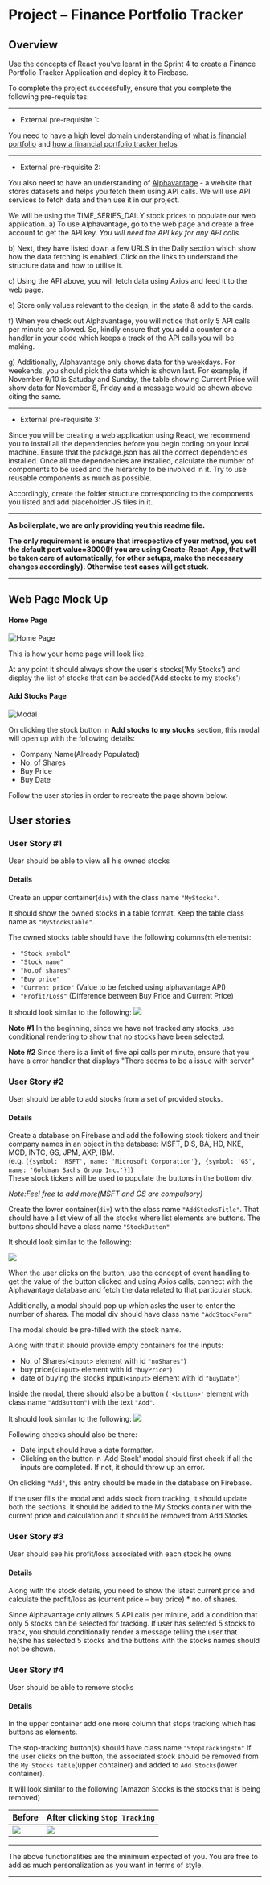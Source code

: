 ﻿# **Project – Finance Portfolio Tracker**

## Overview

Use the concepts of React you’ve learnt in the Sprint 4 to create a Finance Portfolio Tracker Application and deploy it to Firebase.


To complete the project successfully, ensure that you complete the following pre-requisites:

***
- External pre-requisite 1:

You need to have a high level domain understanding of [what is financial portfolio](https://www.investopedia.com/terms/p/portfolio.asp) and [how a financial portfolio tracker helps](https://www.benzinga.com/money/best-portfolio-tracker/) 
***
- External pre-requisite 2:
  
You also need to have an understanding of [Alphavantage](https://www.alphavantage.co/documentation/#daily) - a website that stores datasets and helps you fetch them using API calls. We will use API services to fetch data and then use it in our project.

We will be using the TIME_SERIES_DAILY stock prices to populate our web application. 
a)	To use Alphavantage, go to the web page and create a free account to get the API key. *_You will need the API key for any API calls._*

b)	Next, they have listed down a few URLS in the Daily section which show how the data fetching is enabled. Click on the links to understand the structure data and how to utilise it.

c)	Using the API above, you will fetch data using Axios and feed it to the web page.

e)	Store only values relevant to the design, in the state & add to the cards.

f) When you check out Alphavantage, you will notice that only 5 API calls per minute are allowed. So, kindly ensure that you add a counter or a handler in your code which keeps a track of the API calls you will be making.

g) Additionally, Alphavantage only shows data for the weekdays. For weekends, you should pick the data which is shown last. For example, if November 9/10 is Satuday and Sunday, the table showing Current Price will show data for November 8, Friday and a message would be shown above citing the same.

***
- External pre-requisite 3:

Since you will be creating a web application using React, we recommend you to install all the dependencies before you begin coding on your local machine. Ensure that the package.json has all the correct dependencies installed. Once all the dependencies are installed, calculate the number of components to be used and the hierarchy to be involved in it. Try to use reusable components as much as possible. 

Accordingly, create the folder structure corresponding to the components you listed and add placeholder JS files in it.
 ***
**As boilerplate, we are only providing you this readme file.**

**The only requirement is ensure that irrespective of your method, you  set the default port value=3000(If you are using Create-React-App, that will be taken care of automatically, for other setups, make the necessary changes accordingly). Otherwise test cases will get stuck.**

***

## Web Page Mock Up

#### Home Page

![Home Page](https://github.com/greyatom-school/the-minerva-project/raw/master/FEWD/sprint_4/5.%20Project/Screens/FP1.png)

This is how your home page will look like.

At any point it should always show the user's stocks('My Stocks')
and display the list of stocks that can be added('Add stocks to my stocks')

#### Add Stocks Page

![Modal](https://github.com/greyatom-school/the-minerva-project/raw/master/FEWD/sprint_4/5.%20Project/Screens/FP2.PNG)

On clicking the stock button in **Add stocks to my stocks** section, this modal will open up with the following details:

- Company Name(Already Populated)
- No. of Shares
- Buy Price
- Buy Date


Follow the user stories in order to recreate the page shown below.

## User stories


### User Story #1
User should be able to view all his owned stocks

#### Details
Create an upper container(`div`) with the class name `"MyStocks"`. 

It should show the owned stocks in a table format. Keep the table class name as `"MyStocksTable"`.

The owned stocks table should have the following columns(`th` elements):
- `"Stock symbol"`
- `"Stock name"`	
- `"No.of shares"`	
- `"Buy price"`	
- `"Current price"`	(Value to be fetched using alphavantage API)
- `"Profit/Loss"` (Difference between Buy Price and Current Price)


It should look similar to the following:
![](https://github.com/greyatom-school/the-minerva-project/raw/master/FEWD/sprint_4/5.%20Project/Screens/US11.PNG)


**Note #1** In the beginning, since we have not tracked any stocks, use conditional rendering to show that no stocks have been selected.

**Note #2** Since there is a limit of five api calls per minute, ensure that you have a error handler that displays "There seems to be a issue with server"

### User Story #2

User should be able to add stocks from a set of provided stocks.

#### Details

Create a database on Firebase and add the following stock tickers and their company names in an object in the database: MSFT, DIS, BA, HD, NKE, MCD, INTC, GS, JPM, AXP, IBM. <br />
(e.g. ```[{symbol: 'MSFT', name: 'Microsoft Corporation'}, {symbol: 'GS', name: 'Goldman Sachs Group Inc.'}]```) <br />
These stock tickers will be used to populate the buttons in the bottom div. 

*Note:Feel free to add more(MSFT and GS are compulsory)*

Create the lower container(`div`) with the class name `"AddStocksTitle"`. That should have a list view of all the stocks where list elements are buttons. The buttons should have a class name `"StockButton"` 

It should look similar to the following:

![](https://github.com/greyatom-school/the-minerva-project/raw/master/FEWD/sprint_4/5.%20Project/Screens/US21.PNG)



When the user clicks on the button, use the concept of event handling to get the value of the button clicked and using Axios calls, connect with the Alphavantage database and fetch the data related to that particular stock. 

Additionally, a modal should pop up which asks the user to enter the number of shares. The modal div should have class name `"AddStockForm"` 

The modal should be pre-filled with the stock name.

Along with that it  should provide empty containers for the inputs:

- No. of Shares(`<input>` element with id `"noShares"`)
- buy price(`<input>` element with id `"buyPrice"`)
- date of buying the stocks input(`<input>` element with id `"buyDate"`) 

Inside the modal, there should also be a button (`'<button>'` element with class name `"AddButton"`) with the text `"Add"`.

It should look similar to the following:
![](https://github.com/greyatom-school/the-minerva-project/raw/master/FEWD/sprint_4/5.%20Project/Screens/US22.PNG)

Following checks should also be there:

- Date input should have a date formatter.
- Clicking on the button in 'Add Stock' modal should first check if all the inputs are completed. If not, it should throw up an error.


On clicking `"Add"`, this entry should be made in the database on Firebase. <br />

If the user fills the modal and adds stock from tracking, it should update both the sections. It should be added to the My Stocks container with the current price and calculation and it should be removed from Add Stocks.
 

### User Story #3

User should see his profit/loss associated with each stock he owns

#### Details

Along with the stock details, you need to show the latest current price and calculate the profit/loss as (current price – buy price) * no. of shares. 



Since Alphavantage only allows 5 API calls per minute, add a condition that only 5 stocks can be selected for tracking. If user has selected 5 stocks to track, you should conditionally render a message telling the user that he/she has selected 5 stocks and the buttons with the stocks names should not be shown.



### User Story #4
User should be able to remove stocks

#### Details

In the upper container add one more column that stops tracking which has buttons as elements.

The stop-tracking button(s) should have class name `"StopTrackingBtn"` 
If the user clicks on the button, the associated stock should be removed from the `My Stocks table`(upper container) and added to `Add Stocks`(lower container).


It will look similar to the following (Amazon Stocks is the stocks that is being removed)

|Before|After clicking `Stop Tracking`|
|---|---|
|![](https://github.com/greyatom-school/the-minerva-project/raw/master/FEWD/sprint_4/5.%20Project/Screens//US41.PNG)|![](https://github.com/greyatom-school/the-minerva-project/raw/master/FEWD/sprint_4/5.%20Project/Screens//US42.PNG)|

---



The above functionalities are the minimum expected of you. You are free to add as much personalization as you want in terms of style.


---




